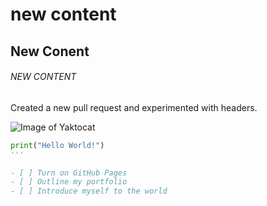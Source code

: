 # new content
## New Conent
###### NEW CONTENT

Created a new pull request and experimented with headers.

![Image of Yaktocat](https://octodex.github.com/images/yaktocat.png)

``` python
print("Hello World!")
'''

- [ ] Turn on GitHub Pages
- [ ] Outline my portfolio
- [ ] Introduce myself to the world
